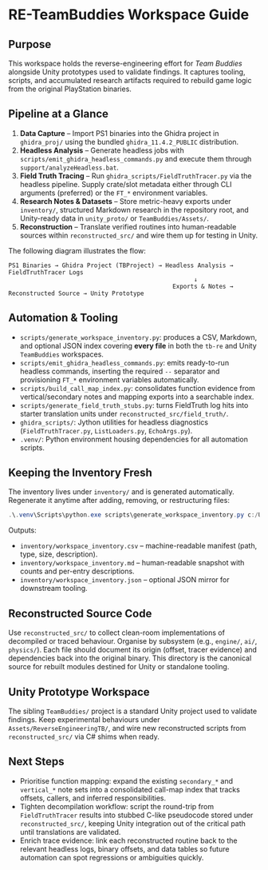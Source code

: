 # RE-TeamBuddies Workspace Guide

## Purpose

This workspace holds the reverse-engineering effort for _Team Buddies_ alongside Unity prototypes used to validate findings. It captures tooling, scripts, and accumulated research artifacts required to rebuild game logic from the original PlayStation binaries.

## Pipeline at a Glance

1. **Data Capture** – Import PS1 binaries into the Ghidra project in `ghidra_proj/` using the bundled `ghidra_11.4.2_PUBLIC` distribution.
2. **Headless Analysis** – Generate headless jobs with `scripts/emit_ghidra_headless_commands.py` and execute them through `support/analyzeHeadless.bat`.
3. **Field Truth Tracing** – Run `ghidra_scripts/FieldTruthTracer.py` via the headless pipeline. Supply crate/slot metadata either through CLI arguments (preferred) or the `FT_*` environment variables.
4. **Research Notes & Datasets** – Store metric-heavy exports under `inventory/`, structured Markdown research in the repository root, and Unity-ready data in `unity_proto/` or `TeamBuddies/Assets/`.
5. **Reconstruction** – Translate verified routines into human-readable sources within `reconstructed_src/` and wire them up for testing in Unity.

The following diagram illustrates the flow:

```text
PS1 Binaries → Ghidra Project (TBProject) → Headless Analysis → FieldTruthTracer Logs
                                                    ↓
                                              Exports & Notes → Reconstructed Source → Unity Prototype
```

## Automation & Tooling

- `scripts/generate_workspace_inventory.py`: produces a CSV, Markdown, and optional JSON index covering **every file** in both the `tb-re` and Unity `TeamBuddies` workspaces.
- `scripts/emit_ghidra_headless_commands.py`: emits ready-to-run headless commands, inserting the required `--` separator and provisioning `FT_*` environment variables automatically.
- `scripts/build_call_map_index.py`: consolidates function evidence from vertical/secondary notes and mapping exports into a searchable index.
- `scripts/generate_field_truth_stubs.py`: turns FieldTruth log hits into starter translation units under `reconstructed_src/field_truth/`.
- `ghidra_scripts/`: Jython utilities for headless diagnostics (`FieldTruthTracer.py`, `ListLoaders.py`, `EchoArgs.py`).
- `.venv/`: Python environment housing dependencies for all automation scripts.

## Keeping the Inventory Fresh

The inventory lives under `inventory/` and is generated automatically. Regenerate it anytime after adding, removing, or restructuring files:

```powershell
.\.venv\Scripts\python.exe scripts\generate_workspace_inventory.py c:/Users/Acost/tb-re c:/Users/Acost/Desktop/Projects/game-dev/unity-repos/TeamBuddies --output-dir inventory --json
```

Outputs:

- `inventory/workspace_inventory.csv` – machine-readable manifest (path, type, size, description).
- `inventory/workspace_inventory.md` – human-readable snapshot with counts and per-entry descriptions.
- `inventory/workspace_inventory.json` – optional JSON mirror for downstream tooling.

## Reconstructed Source Code

Use `reconstructed_src/` to collect clean-room implementations of decompiled or traced behaviour. Organise by subsystem (e.g., `engine/`, `ai/`, `physics/`). Each file should document its origin (offset, tracer evidence) and dependencies back into the original binary. This directory is the canonical source for rebuilt modules destined for Unity or standalone tooling.

## Unity Prototype Workspace

The sibling `TeamBuddies/` project is a standard Unity project used to validate findings. Keep experimental behaviours under `Assets/ReverseEngineeringTB/`, and wire new reconstructed scripts from `reconstructed_src/` via C# shims when ready.

## Next Steps

- Prioritise function mapping: expand the existing `secondary_*` and `vertical_*` note sets into a consolidated call-map index that tracks offsets, callers, and inferred responsibilities.
- Tighten decompilation workflow: script the round-trip from `FieldTruthTracer` results into stubbed C-like pseudocode stored under `reconstructed_src/`, keeping Unity integration out of the critical path until translations are validated.
- Enrich trace evidence: link each reconstructed routine back to the relevant headless logs, binary offsets, and data tables so future automation can spot regressions or ambiguities quickly.
